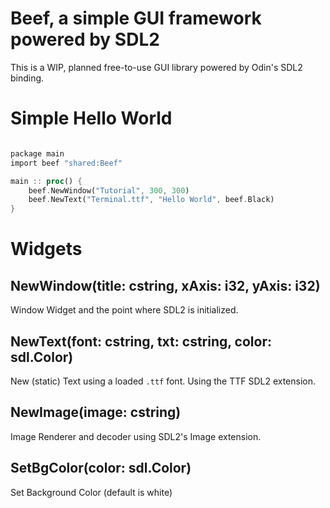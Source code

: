 # Beef, a simple GUI framework powered by SDL2

This is a WIP, planned free-to-use GUI library powered by Odin's SDL2 binding.

# Simple Hello World

```rust

package main
import beef "shared:Beef"

main :: proc() {
    beef.NewWindow("Tutorial", 300, 300)
    beef.NewText("Terminal.ttf", "Hello World", beef.Black)
}
```

# Widgets

## NewWindow(title: cstring, xAxis: i32, yAxis: i32)

Window Widget and the point where SDL2 is initialized.

## NewText(font: cstring, txt: cstring, color: sdl.Color)

New (static) Text using a loaded `.ttf` font. Using the TTF SDL2 extension.

## NewImage(image: cstring)

Image Renderer and decoder using SDL2's Image extension.

## SetBgColor(color: sdl.Color)

Set Background Color (default is white)